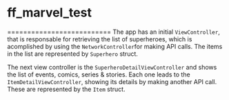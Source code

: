 # ff_marvel_test
==========================
The app has an initial `ViewController`, that is responsable for retrieving the list of superheroes, which is acomplished by using the `NetworkController`for making API calls. The items in the list are represented by `Superhero` struct.

The next view controller is the `SuperheroDetailViewController` and shows the list of events, comics, series & stories. Each one leads to the `ItemDetailViewController`, showing its details by making another API call. These are represented by the `Item` struct.
